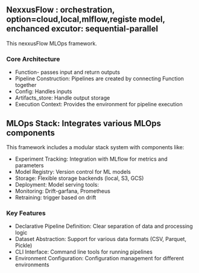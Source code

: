 
## NexxusFlow : orchestration, option=cloud,local,mlflow,registe model, enchanced excutor: sequential-parallel

This nexxusFlow MLOps framework.

### Core Architecture

- Function- passes input and return outputs
- Pipeline Construction: Pipelines are created by connecting Function together
- Config: Handles inputs
- Artifacts_store: Handle output storage
- Execution Context: Provides the environment for pipeline execution

## MLOps Stack: Integrates various MLOps components

This framework includes a modular stack system with components like:

- Experiment Tracking: Integration with MLflow for metrics and parameters
- Model Registry: Version control for ML models
- Storage: Flexible storage backends (local, S3, GCS)
- Deployment: Model serving tools:
- Monitoring: Drift-garfana, Prometheus
- Retraining: trigger based on drift

### Key Features

* Declarative Pipeline Definition: Clear separation of data and processing logic
* Dataset Abstraction: Support for various data formats (CSV, Parquet, Pickle)
* CLI Interface: Command line tools for running pipelines
* Environment Configuration: Configuration management for different environments




